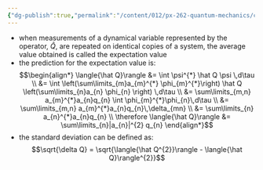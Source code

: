 ```yaml
---
{"dg-publish":true,"permalink":"/content/012/px-262-quantum-mechanics/c-the-basic-postulates/px-262-c5-expectation-value/"}
---
```


-  when measurements of a dynamical variable represented by the operator, $\hat Q$, are repeated on identical copies of a system, the average value obtained is called the expectation value
- the prediction for the expectation value is: 
$$\begin{align*}
	\langle{\hat Q}\rangle &= \int \psi^{*} \hat Q \psi \,d\tau \\ 
	&= \int \left(\sum\limits_{m}a_{m}^{*} \phi_{m}^{*}\right) \hat Q \left(\sum\limits_{n}a_{n} \phi_{n} \right) \,d\tau \\
	&= \sum\limits_{m,n} a_{m}^{*}a_{n}q_{n} \int \phi_{m}^{*}\phi_{n}\,d\tau \\
	&= \sum\limits_{m,n} a_{m}^{*}a_{n}q_{n}\,\delta_{mn} \\
	&= \sum\limits_{n} a_{n}^{*}a_{n}q_{n} \\
	\therefore \langle{\hat Q}\rangle &= \sum\limits_{n}|a_{n}|^{2} q_{n}
\end{align*}$$
- the standard deviation can be defined as: 
  $$\sqrt{\delta Q} = \sqrt{\langle{\hat Q^{2}}\rangle - \langle{\hat Q}\rangle^{2}}$$
